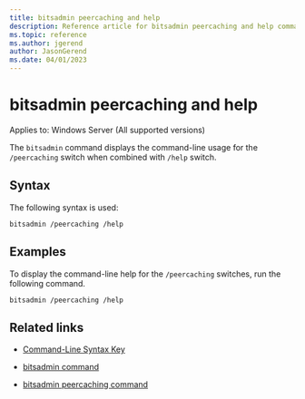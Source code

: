 ```yaml
---
title: bitsadmin peercaching and help
description: Reference article for bitsadmin peercaching and help command that displays the command-line usage for the /peercaching switches.
ms.topic: reference
ms.author: jgerend
author: JasonGerend
ms.date: 04/01/2023
---
```


# bitsadmin peercaching and help

Applies to: Windows Server (All supported versions)

The `bitsadmin` command displays the command-line usage for the `/peercaching` switch when combined with `/help` switch.

## Syntax

The following syntax is used:

```CLI
bitsadmin /peercaching /help
```

## Examples

To display the command-line help for the `/peercaching` switches, run the following command.

```CLI
bitsadmin /peercaching /help
```

## Related links

- [Command-Line Syntax Key](command-line-syntax-key.md)

- [bitsadmin command](bitsadmin.md)

- [bitsadmin peercaching command](bitsadmin-peercaching.md)